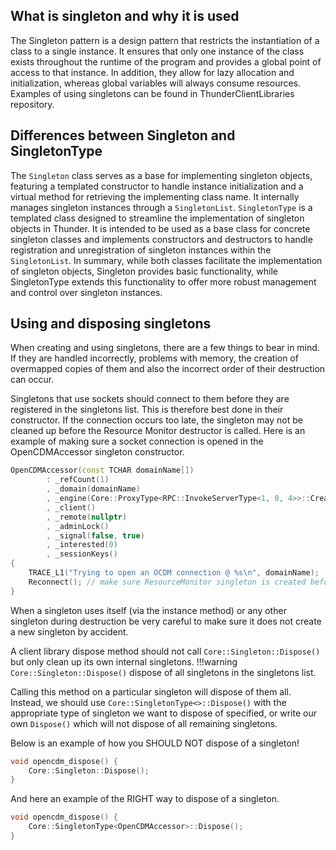 ## What is singleton and why it is used
The Singleton pattern is a design pattern that restricts the instantiation of a class to a single instance. It ensures that only one instance of the class exists throughout the runtime of the program and provides a global point of access to that instance. In addition, they allow for lazy allocation and initialization, whereas global variables will always consume resources. Examples of using singletons can be found in ThunderClientLibraries repository.

## Differences between Singleton and SingletonType
The `Singleton` class serves as a base for implementing singleton objects, featuring a templated constructor to handle instance initialization and a virtual method for retrieving the implementing class name. It internally manages singleton instances through a `SingletonList`.
`SingletonType` is a templated class designed to streamline the implementation of singleton objects in Thunder. It is intended to be used as a base class for concrete singleton classes and implements constructors and destructors to handle registration and unregistration of singleton instances within the `SingletonList`.
In summary, while both classes facilitate the implementation of singleton objects, Singleton provides basic functionality, while SingletonType extends this functionality to offer more robust management and control over singleton instances.

## Using and disposing singletons

When creating and using singletons, there are a few things to bear in mind. If they are handled incorrectly, problems with memory, the creation of overmapped copies of them and also the incorrect order of their destruction can occur.

Singletons that use sockets should connect to them before they are registered in the singletons list. This is therefore best done in their constructor. If the connection occurs too late, the singleton may not be cleaned up before the Resource Monitor destructor is called.
Here is an example of making sure a socket connection is opened in the OpenCDMAccessor singleton constructor.
```cpp
OpenCDMAccessor(const TCHAR domainName[])
        : _refCount(1)
        , _domain(domainName)
        , _engine(Core::ProxyType<RPC::InvokeServerType<1, 0, 4>>::Create())
        , _client()
        , _remote(nullptr)
        , _adminLock()
        , _signal(false, true)
        , _interested(0)
        , _sessionKeys()
{
    TRACE_L1("Trying to open an OCDM connection @ %s\n", domainName);
    Reconnect(); // make sure ResourceMonitor singleton is created before OpenCDMAccessor so the destruction order is correct
}
```

When a singleton uses itself (via the instance method) or any other singleton during destruction be very careful to make sure it does not create a new singleton by accident.
    
A client library dispose method should not call `Core::Singleton::Dispose()` but only clean up its own internal singletons. 
!!!warning
    `Core::Singleton::Dispose()` dispose of all singletons in the singletons list.

Calling this method on a particular singleton will dispose of them all. Instead, we should use `Core::SingletonType<>::Dispose()` with the appropriate type of singleton we want to dispose of specified, or write our own `Dispose()` which will not dispose of all remaining singletons.

Below is an example of how you SHOULD NOT dispose of a singleton!
```cpp
void opencdm_dispose() {
    Core::Singleton::Dispose();
}
```
And here an example of the RIGHT way to dispose of a singleton.
```cpp
void opencdm_dispose() {
    Core::SingletonType<OpenCDMAccessor>::Dispose();
}
```
